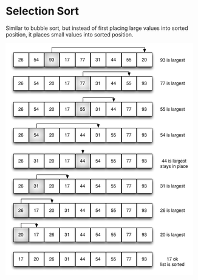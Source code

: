 # Selection Sort

Similar to bubble sort, but instead of first placing large values into sorted position, it places small values into sorted position.

![Selection Sort](/images/selection-sort.png)
